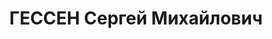 ---
title: ГЕССЕН Сергей Михайлович
description: '1898 года рождения [Батуми], член ВКП(б) с 1916 года, уполномоченный
  по Западной области Наркомата тяжелой промышленности СССР в г. Смоленске, [Член
  Президиума Исполкома Коминтерна, прож. г. Смоленск, ул. Социалистическая, д.6, кв.
  10, арестован 9 декабря 1934 года обв.: ст. 63-1а, 69, 70, 76 УК БССР. Реабилитирован
  11 октября 1958 года, определением Военной коллегии Верховного Суда СССР]'
---